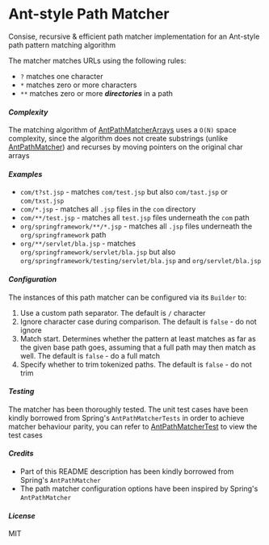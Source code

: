 # Ant-style Path Matcher
Consise, recursive  & efficient path matcher implementation for an Ant-style path pattern matching algorithm

The matcher matches URLs using the following rules:
* `?` matches one character
* `*` matches zero or more characters
* `**` matches zero or more **_directories_** in a path

#### _Complexity_
The matching algorithm of [AntPathMatcherArrays](../master/src/main/java/io/github/azagniotov/matcher/AntPathMatcherArrays.java) uses a `O(N)` space complexity, since the algorithm does not create
substrings (unlike [AntPathMatcher](../master/src/main/java/io/github/azagniotov/matcher/AntPathMatcher.java)) and recurses by moving pointers on the original char arrays

#### _Examples_

* `com/t?st.jsp` - matches `com/test.jsp` but also `com/tast.jsp` or `com/txst.jsp`
* `com/*.jsp` - matches all `.jsp` files in the `com` directory
* `com/**/test.jsp` - matches all `test.jsp` files underneath the `com` path
* `org/springframework/**/*.jsp` - matches all `.jsp` files underneath the `org/springframework` path
* `org/**/servlet/bla.jsp` - matches `org/springframework/servlet/bla.jsp` but also `org/springframework/testing/servlet/bla.jsp` and `org/servlet/bla.jsp`

#### _Configuration_
The instances of this path matcher can be configured via its `Builder` to:

1. Use a custom path separator. The default is `/` character
2. Ignore character case during comparison. The default is `false` - do not ignore
3. Match start. Determines whether the pattern at least matches as far as the given base path goes, assuming that a full path may then match as well. The default is `false` - do a full match
4. Specify whether to trim tokenized paths. The default is `false` - do not trim

#### _Testing_
The matcher has been thoroughly tested. The unit test cases have been kindly borrowed from Spring's `AntPathMatcherTests` in order to achieve matcher behaviour parity, you can refer to [AntPathMatcherTest](../master/src/test/java/io/github/azagniotov/matcher/AntPathMatcherTest.java) to view the test cases

#### _Credits_
* Part of this README description has been kindly borrowed from Spring's `AntPathMatcher`
* The path matcher configuration options have been inspired by Spring's `AntPathMatcher`

#### _License_
MIT
